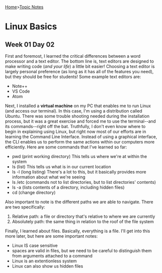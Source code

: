 [Home](README.md)>[Topic Notes](topicNotes.md)

# Linux Basics

## Week 01 Day 02

First and foremost, I learned the critical differences between a word processor and a text editor. 
The bottom line is, text editors are designed to make writing code (*and your life*) a little bit easier!
Choosing a text editor is largely personal preference (as long as it has all of the features you need), but they should be free for students!
Some example text editors are:

- Note++
- VS Code
- Atom

Next, I installed a **virtual machine** on my PC that enables me to run Linux (and access our terminal).
In this case, I'm using a distribution called Ubuntu.
There was some trouble shooting needed during the installation process, but it was a great exercise and forced me to use the terminal--and its commands--right off the bat.
Truthfully, I don't even know where to begin in explaining using Linux, but right now most of our efforts are in learning the Command Line Interface.
Instead of using a graphical interface, the CLI enables us to perform the same actions within our computers more efficiently.
Here are some commands that I've learned so far:

- pwd (print working directory) This tells us where we're at within the system
- ls (list) This tells us what is in our current location
- ls -l (long listing) There's a lot to this, but it basically provides more information about what we're seeing
- ls /etc (commands not to list directories, but to list directories' contents)
- ls -a (lists contents of a directory, including hidden files)
- cd (change directory)

Also important to note is the different paths we are able to navigate.
There are two specifically:

1. Relative path: a file or directory that's relative to where we are currently
2. Absolutely path: the same thing in relation to the roof of the file system

Finally, I learned about files.
Basically, everything is a file.
I'll get into this more later, but here are some important notes:

- Linux IS case sensitive
- spaces are valid in files, but we need to be careful to distinguish them from arguments attached to a command
- Linux is an extentionless system
- Linux can also show us hidden files
